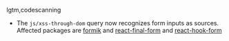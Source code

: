 lgtm,codescanning
* The `js/xss-through-dom` query now recognizes form inputs as sources.
  Affected packages are
    [formik](https://www.npmjs.com/package/formik) and
    [react-final-form](https://www.npmjs.com/package/react-final-form) and
    [react-hook-form](https://www.npmjs.com/package/react-hook-form)

